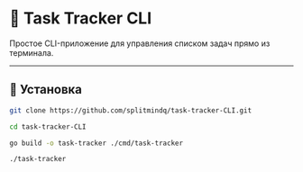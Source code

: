 # 📝 Task Tracker CLI

Простое CLI-приложение для управления списком задач прямо из терминала.

---

## 🚀 Установка

```bash
git clone https://github.com/splitmindq/task-tracker-CLI.git

cd task-tracker-CLI

go build -o task-tracker ./cmd/task-tracker  

./task-tracker
